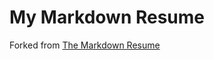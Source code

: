 My Markdown Resume
==================

Forked from [The Markdown Resume](https://mszep.github.io/pandoc_resume/)
